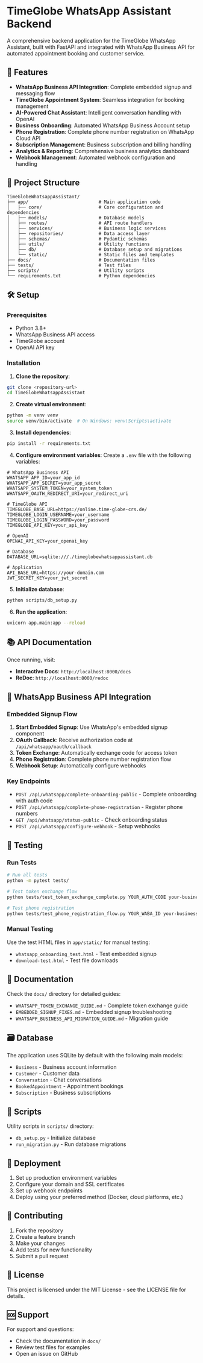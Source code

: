 # TimeGlobe WhatsApp Assistant Backend

A comprehensive backend application for the TimeGlobe WhatsApp Assistant, built with FastAPI and integrated with WhatsApp Business API for automated appointment booking and customer service.

## 🚀 Features

- **WhatsApp Business API Integration**: Complete embedded signup and messaging flow
- **TimeGlobe Appointment System**: Seamless integration for booking management
- **AI-Powered Chat Assistant**: Intelligent conversation handling with OpenAI
- **Business Onboarding**: Automated WhatsApp Business Account setup
- **Phone Registration**: Complete phone number registration on WhatsApp Cloud API
- **Subscription Management**: Business subscription and billing handling
- **Analytics & Reporting**: Comprehensive business analytics dashboard
- **Webhook Management**: Automated webhook configuration and handling

## 📁 Project Structure

```
TimeGlobeWhatsappAssistant/
├── app/                          # Main application code
│   ├── core/                     # Core configuration and dependencies
│   ├── models/                   # Database models
│   ├── routes/                   # API route handlers
│   ├── services/                 # Business logic services
│   ├── repositories/             # Data access layer
│   ├── schemas/                  # Pydantic schemas
│   ├── utils/                    # Utility functions
│   ├── db/                       # Database setup and migrations
│   └── static/                   # Static files and templates
├── docs/                         # Documentation files
├── tests/                        # Test files
├── scripts/                      # Utility scripts
└── requirements.txt              # Python dependencies
```

## 🛠️ Setup

### Prerequisites

- Python 3.8+
- WhatsApp Business API access
- TimeGlobe account
- OpenAI API key

### Installation

1. **Clone the repository**:
```bash
git clone <repository-url>
cd TimeGlobeWhatsappAssistant
```

2. **Create virtual environment**:
```bash
python -m venv venv
source venv/bin/activate  # On Windows: venv\Scripts\activate
```

3. **Install dependencies**:
```bash
pip install -r requirements.txt
```

4. **Configure environment variables**:
Create a `.env` file with the following variables:
```env
# WhatsApp Business API
WHATSAPP_APP_ID=your_app_id
WHATSAPP_APP_SECRET=your_app_secret
WHATSAPP_SYSTEM_TOKEN=your_system_token
WHATSAPP_OAUTH_REDIRECT_URI=your_redirect_uri

# TimeGlobe API
TIMEGLOBE_BASE_URL=https://online.time-globe-crs.de/
TIMEGLOBE_LOGIN_USERNAME=your_username
TIMEGLOBE_LOGIN_PASSWORD=your_password
TIMEGLOBE_API_KEY=your_api_key

# OpenAI
OPENAI_API_KEY=your_openai_key

# Database
DATABASE_URL=sqlite:///./timeglobewhatsappassistant.db

# Application
API_BASE_URL=https://your-domain.com
JWT_SECRET_KEY=your_jwt_secret
```

5. **Initialize database**:
```bash
python scripts/db_setup.py
```

6. **Run the application**:
```bash
uvicorn app.main:app --reload
```

## 📚 API Documentation

Once running, visit:
- **Interactive Docs**: `http://localhost:8000/docs`
- **ReDoc**: `http://localhost:8000/redoc`

## 🔗 WhatsApp Business API Integration

### Embedded Signup Flow

1. **Start Embedded Signup**: Use WhatsApp's embedded signup component
2. **OAuth Callback**: Receive authorization code at `/api/whatsapp/oauth/callback`
3. **Token Exchange**: Automatically exchange code for access token
4. **Phone Registration**: Complete phone number registration flow
5. **Webhook Setup**: Automatically configure webhooks

### Key Endpoints

- `POST /api/whatsapp/complete-onboarding-public` - Complete onboarding with auth code
- `POST /api/whatsapp/complete-phone-registration` - Register phone numbers
- `GET /api/whatsapp/status-public` - Check onboarding status
- `POST /api/whatsapp/configure-webhook` - Setup webhooks

## 🧪 Testing

### Run Tests

```bash
# Run all tests
python -m pytest tests/

# Test token exchange flow
python tests/test_token_exchange_complete.py YOUR_AUTH_CODE your-business@email.com

# Test phone registration
python tests/test_phone_registration_flow.py YOUR_WABA_ID your-business@email.com
```

### Manual Testing

Use the test HTML files in `app/static/` for manual testing:
- `whatsapp_onboarding_test.html` - Test embedded signup
- `download-test.html` - Test file downloads

## 📖 Documentation

Check the `docs/` directory for detailed guides:
- `WHATSAPP_TOKEN_EXCHANGE_GUIDE.md` - Complete token exchange guide
- `EMBEDDED_SIGNUP_FIXES.md` - Embedded signup troubleshooting
- `WHATSAPP_BUSINESS_API_MIGRATION_GUIDE.md` - Migration guide

## 🗃️ Database

The application uses SQLite by default with the following main models:
- `Business` - Business account information
- `Customer` - Customer data
- `Conversation` - Chat conversations
- `BookedAppointment` - Appointment bookings
- `Subscription` - Business subscriptions

## 🔧 Scripts

Utility scripts in `scripts/` directory:
- `db_setup.py` - Initialize database
- `run_migration.py` - Run database migrations

## 🚀 Deployment

1. Set up production environment variables
2. Configure your domain and SSL certificates
3. Set up webhook endpoints
4. Deploy using your preferred method (Docker, cloud platforms, etc.)

## 🤝 Contributing

1. Fork the repository
2. Create a feature branch
3. Make your changes
4. Add tests for new functionality
5. Submit a pull request

## 📄 License

This project is licensed under the MIT License - see the LICENSE file for details.

## 🆘 Support

For support and questions:
- Check the documentation in `docs/`
- Review test files for examples
- Open an issue on GitHub 